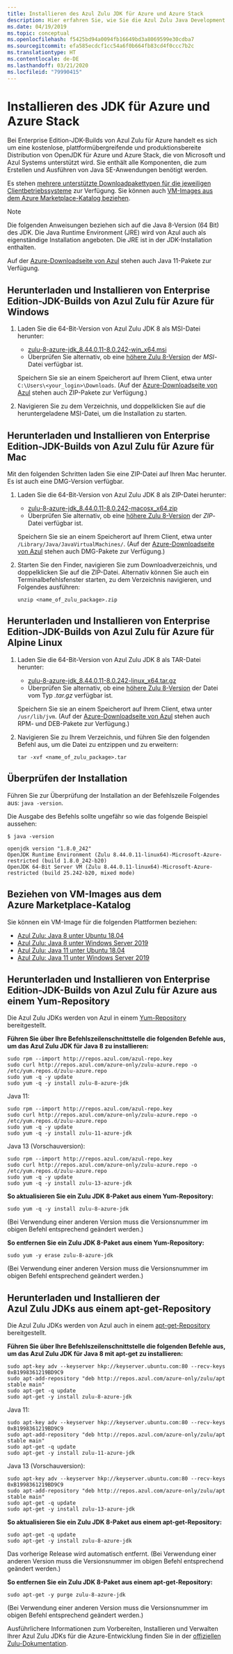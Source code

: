 ```yaml
---
title: Installieren des Azul Zulu JDK für Azure und Azure Stack
description: Hier erfahren Sie, wie Sie die Azul Zulu Java Development Kits (JDKs) für die Azure-Entwicklung mit Windows, Linux und Mac installieren.
ms.date: 04/19/2019
ms.topic: conceptual
ms.openlocfilehash: f5425bd94a0094fb16649bd3a8069599e30cdba7
ms.sourcegitcommit: efa585ecdcf1cc54a6f0b664fb83cd4f0ccc7b2c
ms.translationtype: HT
ms.contentlocale: de-DE
ms.lasthandoff: 03/21/2020
ms.locfileid: "79990415"
---
```

# <a name="install-the-jdk-for-azure-and-azure-stack"></a>Installieren des JDK für Azure und Azure Stack

Bei Enterprise Edition-JDK-Builds von Azul Zulu für Azure handelt es sich um eine kostenlose, plattformübergreifende und produktionsbereite Distribution von OpenJDK für Azure und Azure Stack, die von Microsoft und Azul Systems unterstützt wird. Sie enthält alle Komponenten, die zum Erstellen und Ausführen von Java SE-Anwendungen benötigt werden.

Es stehen [mehrere unterstützte Downloadpakettypen für die jeweiligen Clientbetriebssysteme](https://www.azul.com/downloads/azure-only/zulu/) zur Verfügung. Sie können auch [VM-Images aus dem Azure Marketplace-Katalog beziehen](#get-virtual-machine-images-from-the-azure-marketplace-gallery).

> [!NOTE]
> Die folgenden Anweisungen beziehen sich auf die Java 8-Version (64 Bit) des JDK. Die Java Runtime Environment (JRE) wird von Azul auch als eigenständige Installation angeboten. Die JRE ist in der JDK-Installation enthalten.
>
> Auf der [Azure-Downloadseite von Azul](https://www.azul.com/downloads/azure-only/zulu/) stehen auch Java 11-Pakete zur Verfügung.

## <a name="download-and-install-the-azul-zulu-for-azure---enterprise-edition-jdk-builds-for-windows"></a>Herunterladen und Installieren von Enterprise Edition-JDK-Builds von Azul Zulu für Azure für Windows

1. Laden Sie die 64-Bit-Version von Azul Zulu JDK 8 als MSI-Datei herunter:

   * [zulu-8-azure-jdk_8.44.0.11-8.0.242-win_x64.msi](http://repos.azul.com/azure-only/zulu/packages/zulu-8/8u242/zulu-8-azure-jdk_8.44.0.11-8.0.242-win_x64.msi)
   * Überprüfen Sie alternativ, ob eine [höhere Zulu 8-Version](http://repos.azul.com/azure-only/zulu/packages/zulu-8) der *MSI*-Datei verfügbar ist.

   Speichern Sie sie an einem Speicherort auf Ihrem Client, etwa unter `C:\Users\<your_login>\Downloads`. (Auf der [Azure-Downloadseite von Azul](https://www.azul.com/downloads/azure-only/zulu/) stehen auch ZIP-Pakete zur Verfügung.)

2. Navigieren Sie zu dem Verzeichnis, und doppelklicken Sie auf die heruntergeladene MSI-Datei, um die Installation zu starten.

## <a name="download-and-install-the-azul-zulu-for-azure---enterprise-edition-jdk-builds-for-mac"></a>Herunterladen und Installieren von Enterprise Edition-JDK-Builds von Azul Zulu für Azure für Mac

Mit den folgenden Schritten laden Sie eine ZIP-Datei auf Ihren Mac herunter. Es ist auch eine DMG-Version verfügbar.

1. Laden Sie die 64-Bit-Version von Azul Zulu JDK 8 als ZIP-Datei herunter:

   * [zulu-8-azure-jdk_8.44.0.11-8.0.242-macosx_x64.zip](http://repos.azul.com/azure-only/zulu/packages/zulu-8/8u242/zulu-8-azure-jdk_8.44.0.11-8.0.242-macosx_x64.zip)
   * Überprüfen Sie alternativ, ob eine [höhere Zulu 8-Version](http://repos.azul.com/azure-only/zulu/packages/zulu-8) der *ZIP*-Datei verfügbar ist.

   Speichern Sie sie an einem Speicherort auf Ihrem Client, etwa unter `/Library/Java/JavaVirtualMachines/`. (Auf der [Azure-Downloadseite von Azul](https://www.azul.com/downloads/azure-only/zulu/) stehen auch DMG-Pakete zur Verfügung.)

2. Starten Sie den Finder, navigieren Sie zum Downloadverzeichnis, und doppelklicken Sie auf die ZIP-Datei. Alternativ können Sie auch ein Terminalbefehlsfenster starten, zu dem Verzeichnis navigieren, und Folgendes ausführen:

    ```cli
    unzip <name_of_zulu_package>.zip
    ```

## <a name="download-and-install-the-azul-zulu-for-azure---enterprise-edition-jdk-builds-for-alpine-linux"></a>Herunterladen und Installieren von Enterprise Edition-JDK-Builds von Azul Zulu für Azure für Alpine Linux

1. Laden Sie die 64-Bit-Version von Azul Zulu JDK 8 als TAR-Datei herunter:

   * [zulu-8-azure-jdk_8.44.0.11-8.0.242-linux_x64.tar.gz](http://repos.azul.com/azure-only/zulu/packages/zulu-8/8u242/zulu-8-azure-jdk_8.44.0.11-8.0.242-linux_x64.tar.gz)
   * Überprüfen Sie alternativ, ob eine [höhere Zulu 8-Version](https://repos.azul.com/azure-only/zulu/packages/zulu-8) der Datei vom Typ *.tar.gz* verfügbar ist.

   Speichern Sie sie an einem Speicherort auf Ihrem Client, etwa unter `/usr/lib/jvm`. (Auf der [Azure-Downloadseite von Azul](https://www.azul.com/downloads/azure-only/zulu/) stehen auch RPM- und DEB-Pakete zur Verfügung.)

2. Navigieren Sie zu Ihrem Verzeichnis, und führen Sie den folgenden Befehl aus, um die Datei zu entzippen und zu erweitern:

    ```cli
    tar -xvf <name_of_zulu_package>.tar
    ```

## <a name="confirm-your-installation"></a>Überprüfen der Installation

Führen Sie zur Überprüfung der Installation an der Befehlszeile Folgendes aus: `java -version`.

Die Ausgabe des Befehls sollte ungefähr so wie das folgende Beispiel aussehen:

```cli
$ java -version

openjdk version "1.8.0_242"
OpenJDK Runtime Environment (Zulu 8.44.0.11-linux64)-Microsoft-Azure-restricted (build 1.8.0_242-b20)
OpenJDK 64-Bit Server VM (Zulu 8.44.0.11-linux64)-Microsoft-Azure-restricted (build 25.242-b20, mixed mode)
```

## <a name="get-virtual-machine-images-from-the-azure-marketplace-gallery"></a>Beziehen von VM-Images aus dem Azure Marketplace-Katalog

Sie können ein VM-Image für die folgenden Plattformen beziehen:

* [Azul Zulu: Java 8 unter Ubuntu 18.04](https://azuremarketplace.microsoft.com/marketplace/apps/azul.azul-zulu8-ubuntu-1804)
* [Azul Zulu: Java 8 unter Windows Server 2019](https://azuremarketplace.microsoft.com/marketplace/apps/azul.azul-zulu8-windows-2019)
* [Azul Zulu: Java 11 unter Ubuntu 18.04](https://azuremarketplace.microsoft.com/marketplace/apps/azul.azul-zulu11-ubuntu-1804)
* [Azul Zulu: Java 11 unter Windows Server 2019](https://azuremarketplace.microsoft.com/marketplace/apps/azul.azul-zulu11-windows-2019)

## <a name="download-and-install-the-azul-zulu-for-azure---enterprise-edition-jdks-from-a-yum-repository"></a>Herunterladen und Installieren von Enterprise Edition-JDK-Builds von Azul Zulu für Azure aus einem Yum-Repository

Die Azul Zulu JDKs werden von Azul in einem [Yum-Repository](https://repos.azul.com/azure-only/zulu-azure.repo) bereitgestellt.

**Führen Sie über Ihre Befehlszeilenschnittstelle die folgenden Befehle aus, um das Azul Zulu JDK für Java 8 zu installieren:**

```cli
sudo rpm --import http://repos.azul.com/azul-repo.key
sudo curl http://repos.azul.com/azure-only/zulu-azure.repo -o /etc/yum.repos.d/zulu-azure.repo
sudo yum -q -y update
sudo yum -q -y install zulu-8-azure-jdk
```

Java 11:

```cli
sudo rpm --import http://repos.azul.com/azul-repo.key
sudo curl http://repos.azul.com/azure-only/zulu-azure.repo -o /etc/yum.repos.d/zulu-azure.repo
sudo yum -q -y update
sudo yum -q -y install zulu-11-azure-jdk
```

Java 13 (Vorschauversion):

```cli
sudo rpm --import http://repos.azul.com/azul-repo.key
sudo curl http://repos.azul.com/azure-only/zulu-azure.repo -o /etc/yum.repos.d/zulu-azure.repo
sudo yum -q -y update
sudo yum -q -y install zulu-13-azure-jdk
```

**So aktualisieren Sie ein Zulu JDK 8-Paket aus einem Yum-Repository:**

```cli
sudo yum -q -y install zulu-8-azure-jdk
```

(Bei Verwendung einer anderen Version muss die Versionsnummer im obigen Befehl entsprechend geändert werden.)

**So entfernen Sie ein Zulu JDK 8-Paket aus einem Yum-Repository:**

```cli
sudo yum -y erase zulu-8-azure-jdk
```

(Bei Verwendung einer anderen Version muss die Versionsnummer im obigen Befehl entsprechend geändert werden.)

## <a name="download-and-install-the-azul-zulu-jdks-from-an-apt-get-repository"></a>Herunterladen und Installieren der Azul Zulu JDKs aus einem apt-get-Repository

Die Azul Zulu JDKs werden von Azul auch in einem [apt-get-Repository](https://repos.azul.com/azure-only/zulu/apt) bereitgestellt.

**Führen Sie über Ihre Befehlszeilenschnittstelle die folgenden Befehle aus, um das Azul Zulu JDK für Java 8 mit apt-get zu installieren:**

```cli
sudo apt-key adv --keyserver hkp://keyserver.ubuntu.com:80 --recv-keys 0xB1998361219BD9C9
sudo apt-add-repository "deb http://repos.azul.com/azure-only/zulu/apt stable main"
sudo apt-get -q update
sudo apt-get -y install zulu-8-azure-jdk
```

Java 11:

```cli
sudo apt-key adv --keyserver hkp://keyserver.ubuntu.com:80 --recv-keys 0xB1998361219BD9C9
sudo apt-add-repository "deb http://repos.azul.com/azure-only/zulu/apt stable main"
sudo apt-get -q update
sudo apt-get -y install zulu-11-azure-jdk
```

Java 13 (Vorschauversion):

```cli
sudo apt-key adv --keyserver hkp://keyserver.ubuntu.com:80 --recv-keys 0xB1998361219BD9C9
sudo apt-add-repository "deb http://repos.azul.com/azure-only/zulu/apt stable main"
sudo apt-get -q update
sudo apt-get -y install zulu-13-azure-jdk
```

**So aktualisieren Sie ein Zulu JDK 8-Paket aus einem apt-get-Repository:**

```cli
sudo apt-get -q update
sudo apt-get -y install zulu-8-azure-jdk
```

Das vorherige Release wird automatisch entfernt.
(Bei Verwendung einer anderen Version muss die Versionsnummer im obigen Befehl entsprechend geändert werden.)

**So entfernen Sie ein Zulu JDK 8-Paket aus einem apt-get-Repository:**

```cli
sudo apt-get -y purge zulu-8-azure-jdk
```

(Bei Verwendung einer anderen Version muss die Versionsnummer im obigen Befehl entsprechend geändert werden.)

Ausführlichere Informationen zum Vorbereiten, Installieren und Verwalten Ihrer Azul Zulu JDKs für die Azure-Entwicklung finden Sie in der [offiziellen Zulu-Dokumentation](https://docs.azul.com/zulu/zuludocs/index.htm).

